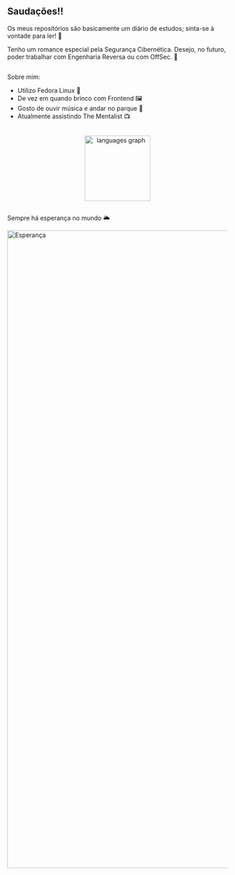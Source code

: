 ## Saudações!!

Os meus repositórios são basicamente um diário de estudos; sinta-se à vontade para ler! 📖

Tenho um romance especial pela Segurança Cibernética. Desejo, no futuro, poder trabalhar com Engenharia Reversa ou com OffSec. 👾 

##

Sobre mim:
- Utilizo Fedora Linux 🐧
- De vez em quando brinco com Frontend 🖼️
- Gosto de ouvir música e andar no parque 🌲
- Atualmente assistindo The Mentalist 📺

##

<div align="center">
  <img src="https://github-readme-stats.vercel.app/api/top-langs?username=Bruno-Timoteo&locale=pt-br&hide_title=false&layout=compact&card_width=320&langs_count=5&theme=dark&hide_border=false&order=2" height="150" alt="languages graph"  />
</div>

##

Sempre há esperança no mundo 🌥️

<img width="1031" height="1460" alt="Esperança" src="https://github.com/user-attachments/assets/ed0e9094-6173-44ff-a799-55d4dea43f4b" />

